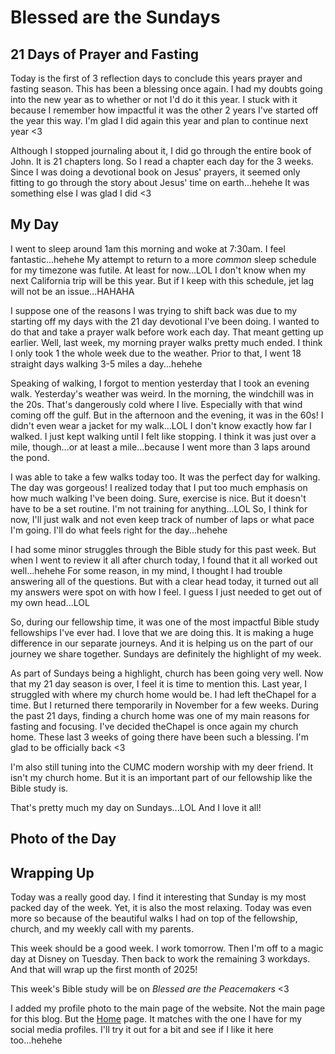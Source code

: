 # Blessed are the Sundays

## 21 Days of Prayer and Fasting

Today is the first of 3 reflection days to conclude this years prayer and fasting season. This has been a blessing once again. I had my doubts going into the new year as to whether or not I'd do it this year. I stuck with it because I remember how impactful it was the other 2 years I've started off the year this way. I'm glad I did again this year and plan to continue next year <3

<!--@include: ../../../bible/prayer/journal/2025/01/26_21-days.md{3,}-->

Although I stopped journaling about it, I did go through the entire book of John. It is 21 chapters long. So I read a chapter each day for the 3 weeks. Since I was doing a devotional book on Jesus' prayers, it seemed only fitting to go through the story about Jesus' time on earth...hehehe It was something else I was glad I did <3

## My Day

I went to sleep around 1am this morning and woke at 7:30am. I feel fantastic...hehehe My attempt to return to a more *common* sleep schedule for my timezone was futile. At least for now...LOL I don't know when my next California trip will be this year. But if I keep with this schedule, jet lag will not be an issue...HAHAHA

I suppose one of the reasons I was trying to shift back was due to my starting off my days with the 21 day devotional I've been doing. I wanted to do that and take a prayer walk before work each day. That meant getting up earlier. Well, last week, my morning prayer walks pretty much ended. I think I only took 1 the whole week due to the weather. Prior to that, I went 18 straight days walking 3-5 miles a day...hehehe

Speaking of walking, I forgot to mention yesterday that I took an evening walk. Yesterday's weather was weird. In the morning, the windchill was in the 20s. That's dangerously cold where I live. Especially with that wind coming off the gulf. But in the afternoon and the evening, it was in the 60s! I didn't even wear a jacket for my walk...LOL I don't know exactly how far I walked. I just kept walking until I felt like stopping. I think it was just over a mile, though...or at least a mile...because I went more than 3 laps around the pond.

I was able to take a few walks today too. It was the perfect day for walking. The day was gorgeous! I realized today that I put too much emphasis on how much walking I've been doing. Sure, exercise is nice. But it doesn't have to be a set routine. I'm not training for anything...LOL So, I think for now, I'll just walk and not even keep track of number of laps or what pace I'm going. I'll do what feels right for the day...hehehe

I had some minor struggles through the Bible study for this past week. But when I went to review it all after church today, I found that it all worked out well...hehehe For some reason, in my mind, I thought I had trouble answering all of the questions. But with a clear head today, it turned out all my answers were spot on with how I feel. I guess I just needed to get out of my own head...LOL

So, during our fellowship time, it was one of the most impactful Bible study fellowships I've ever had. I love that we are doing this. It is making a huge difference in our separate journeys. And it is helping us on the part of our journey we share together. Sundays are definitely the highlight of my week.

As part of Sundays being a highlight, church has been going very well. Now that my 21 day season is over, I feel it is time to mention this. Last year, I struggled with where my church home would be. I had left theChapel for a time. But I returned there temporarily in November for a few weeks. During the past 21 days, finding a church home was one of my main reasons for fasting and focusing. I've decided theChapel is once again my church home. These last 3 weeks of going there have been such a blessing. I'm glad to be officially back <3

I'm also still tuning into the CUMC modern worship with my deer friend. It isn't my church home. But it is an important part of our fellowship like the Bible study is.

That's pretty much my day on Sundays...LOL And I love it all!

## Photo of the Day

<!--@include: ../../../photos/photo-a-day/2025/01/26.md{3,}-->

## Wrapping Up

Today was a really good day. I find it interesting that Sunday is my most packed day of the week. Yet, it is also the most relaxing. Today was even more so because of the beautiful walks I had on top of the fellowship, church, and my weekly call with my parents.

This week should be a good week. I work tomorrow. Then I'm off to a magic day at Disney on Tuesday. Then back to work the remaining 3 workdays. And that will wrap up the first month of 2025!

This week's Bible study will be on *Blessed are the Peacemakers* <3

I added my profile photo to the main page of the website. Not the main page for this blog. But the [Home](/) page. It matches with the one I have for my social media profiles. I'll try it out for a bit and see if I like it here too...hehehe